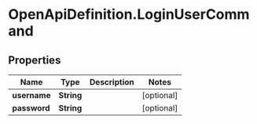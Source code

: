 # OpenApiDefinition.LoginUserCommand

## Properties

Name | Type | Description | Notes
------------ | ------------- | ------------- | -------------
**username** | **String** |  | [optional] 
**password** | **String** |  | [optional] 


